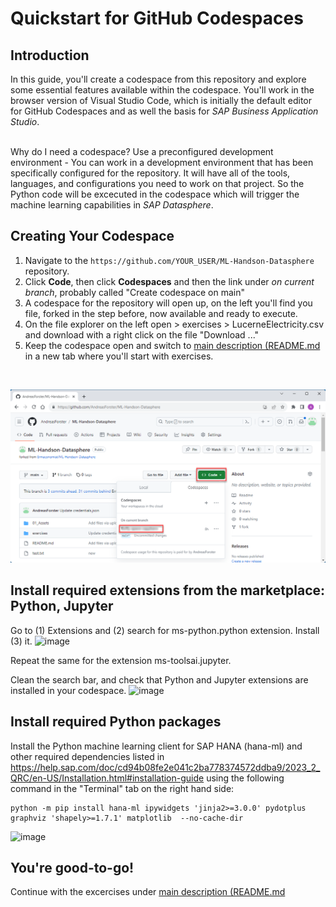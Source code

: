 # Quickstart for GitHub Codespaces

## Introduction

In this guide, you'll create a codespace from this repository and explore some essential features available within the codespace. You'll work in the browser version of Visual Studio Code, which is initially the default editor for GitHub Codespaces and as well the basis for *SAP Business Application Studio*.

<br> Why do I need a codespace? Use a preconfigured development environment - You can work in a development environment that has been specifically configured for the repository. It will have all of the tools, languages, and configurations you need to work on that project. So the Python code will be excecuted in the codespace which will trigger the machine learning capabilities in *SAP Datasphere*. 

## Creating Your Codespace

1. Navigate to the `https://github.com/YOUR_USER/ML-Handson-Datasphere` repository.
2. Click **Code**, then click **Codespaces** and then the link under *on current branch*, probably called "Create codespace on main"
3. A codespace for the repository will open up, on the left you'll find you file, forked in the step before, now available and ready to execute.
4. On the file explorer on the left open >  exercises > LucerneElectricity.csv and download with a right click on the file "Download ..."
5. Keep the codespace open and switch to [main description (README.md](../README.md) in a new tab where you'll start with exercises.

<br>

![activate Codespace with the forked repository](../01_Assets/img/020_Codespace.png) 

## Install required extensions from the marketplace: Python, Jupyter
Go to (1) Extensions and (2) search for ms-python.python extension. Install (3) it.
![image](https://github.com/Ermaconomist/ML-Handson-Datasphere/assets/145453780/a2e3f897-b96b-430c-b610-ba2b339cddbd)

Repeat the same for the extension ms-toolsai.jupyter.

Clean the search bar, and check that Python and Jupyter extensions are installed in your codespace.
![image](https://github.com/Ermaconomist/ML-Handson-Datasphere/assets/145453780/74fdfa30-747c-4f8a-b61f-66129636c5c1)

## Install required Python packages
Install the Python machine learning client for SAP HANA (hana-ml) and other required dependencies listed in https://help.sap.com/doc/cd94b08fe2e041c2ba778374572ddba9/2023_2_QRC/en-US/Installation.html#installation-guide using the following command in the "Terminal" tab on the right hand side: <br>

```
python -m pip install hana-ml ipywidgets 'jinja2>=3.0.0' pydotplus graphviz 'shapely>=1.7.1' matplotlib  --no-cache-dir
```


![image](https://github.com/Ermaconomist/ML-Handson-Datasphere/assets/145453780/0fb628bf-d0a1-4c26-80b0-3e71dfbefe78)

## You're good-to-go! 

Continue with the excercises under [main description (README.md](../README.md)  
